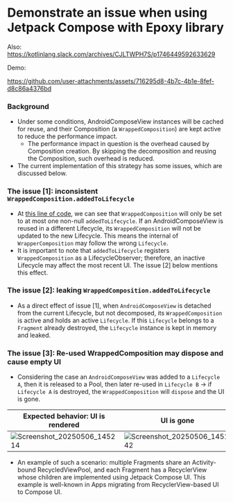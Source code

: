 # Demonstrate an issue when using Jetpack Compose with Epoxy library

Also: https://kotlinlang.slack.com/archives/CJLTWPH7S/p1746449592633629

Demo:

https://github.com/user-attachments/assets/716295d8-4b7c-4b1e-8fef-d8c86a4376bd

### Background

- Under some conditions, AndroidComposeView instances will be cached for reuse, and their Composition (a `WrappedComposition`) are kept active to reduce the performance impact.
  - The performance impact in question is the overhead caused by Composition creation. By skipping the decomposition and reusing the Composition, such overhead is reduced.
- The current implementation of this strategy has some issues, which are discussed below.

### The issue [1]: inconsistent `WrappedComposition.addedToLifecycle`

- At [this line of code](https://cs.android.com/androidx/platform/frameworks/support/+/androidx-main:compose/ui/ui/src/androidMain/kotlin/androidx/compose/ui/platform/Wrapper.android.kt;l=118?q=Wrapper.android.kt), we can see that `WrappedComposition` will only be set to at most one non-null `addedToLifecycle`. If an AndroidComposeView is reused in a different Lifecycle, its `WrappedComposition` will not be updated to the new Lifecycle. This means the internal of `WrapperComposition` may follow the wrong `Lifecycle`.
- It is important to note that `addedToLifecycle` registers `WrappedComposition` as a LifecycleObserver; therefore, an inactive Lifecycle may affect the most recent UI. The issue [2] below mentions this effect.

### The issue [2]: leaking `WrappedComposition.addedToLifecycle`

- As a direct effect of issue [1], when `AndroidComposeView` is detached from the current Lifecycle, but not decomposed, its `WrappedComposition` is active and holds an active `Lifecycle`. If this `Lifecycle` belongs to a `Fragment` already destroyed, the `Lifecycle` instance is kept in memory and leaked.

### The issue [3]: Re-used WrappedComposition may dispose and cause empty UI

- Considering the case an `AndroidComposeView` was added to a `Lifecycle A`, then it is released to a Pool, then later re-used in `Lifecycle B` -> if `Lifecycle A` is destroyed, the `WrappedComposition` will `dispose` and the UI is gone.

| Expected behavior: UI is rendered | UI is gone |
|--|--|
|![Screenshot_20250506_145214](https://github.com/user-attachments/assets/fdff30d7-d1ce-4978-a759-181bfde3203b)|![Screenshot_20250506_145142](https://github.com/user-attachments/assets/9a5636fe-28fc-448f-af1b-07ee057ca5bb)|

- An example of such a scenario: multiple Fragments share an Activity-bound RecycledViewPool, and each Fragment has a RecyclerView whose children are implemented using Jetpack Compose UI. This example is well-known in Apps migrating from RecyclerView-based UI to Compose UI.
